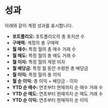 # **성과**

아래와 같이 계정 성과를 표시합니다.
- **포트폴리오:** 포트폴리오의 총 포지션 수
- **구매력:** 계정의 총 구매력
- **월 매수:** 특정 월의 총 매수 거래 수
- **월 매도:** 특정 월의 총 매도 거래 수
- **월 이자:** 특정 월의 계정 이자
- **월 배당금:** 특정 월 동안 수령한 총 배당금
- **월 이익:** 특정 월의 총 이익
- **월 순 이익:** 총 이익 + 배당금 - 이자
- **YTD 순 매수:** 연초부터 현재까지 순 매수 거래 수
- **YTD 순 매도:** 연초부터 현재까지 순 매도 거래 수
- **YTD 순 이익:** 연초부터 현재까지 순 이익
